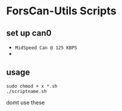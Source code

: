 # ForsCan-Utils Scripts

## set up can0
  - `MidSpeed Can @ 125 KBPS`
  -
## usage
    sudo chmod + x *.sh  
    ./scriptname.sh
domt use these
